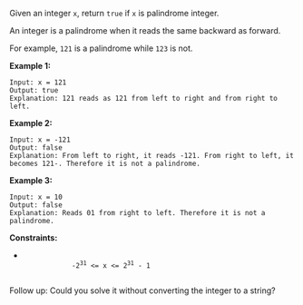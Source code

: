 Given an integer <code>x</code>, return <code>true</code> if <code>x</code> is palindrome integer.

An integer is a palindrome when it reads the same backward as forward.

For example, <code>121</code> is a palindrome while <code>123</code> is not.
 

<b>Example 1:</b>
```
Input: x = 121
Output: true
Explanation: 121 reads as 121 from left to right and from right to left.
```
<b>Example 2:</b>
```
Input: x = -121
Output: false
Explanation: From left to right, it reads -121. From right to left, it becomes 121-. Therefore it is not a palindrome.
```
<b>Example 3:</b>
```
Input: x = 10
Output: false
Explanation: Reads 01 from right to left. Therefore it is not a palindrome.
 ```

<b>Constraints:</b>
<ul>
    <li>
        <code>
            -2<sup>31</sup> <= x <= 2<sup>31</sup> - 1
        </code>
    </li>
</ul>

</b>Follow up:</b> Could you solve it without converting the integer to a string?